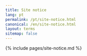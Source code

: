 ```yaml
---
title: Site notice
lang: pt
permalink: /pt/site-notice.html
canonical: /en/site-notice.html
layout: terms
sitemap: false
---
```


{% include pages/site-notice.md %}
